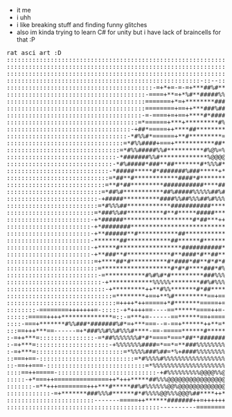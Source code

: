 - it me  
- i uhh  
- i like breaking stuff and finding funny glitches  
- also im kinda trying to learn C# for unity but i have lack of braincells for that :P

<!---
1AntyBoi/1AntyBoi is a ✨ special ✨ repository because its `README.md` (this file) appears on your GitHub profile.
You can click the Preview link to take a look at your changes.
--->

<pre>
rat asci art :D
::::::::::::::::::::::::::::::::::::::::::::::::::::::::::::::::::::::::::::::::::::::::::::::::::::
::::::::::::::::::::::::::::::::::::::::::::::::::::::::::::::::::::::::::::::::::::::::::::::::::::
::::::::::::::::::::::::::::::::::::::::::::::::::::::::::::::::::::::::::::::::::::::::::::::::::::
:::::::::::::::::::::::::::::::::::::::::::::::::::::-::--:::::::::::::::::-::::::::::::::::::::::::
::::::::::::::::::::::::::::::::::::::::-=+*+=-=-=+***##%#***+*-==:::::::==*+=::::::::::::::::::::::
::::::::::::::::::::::::::::::::::::::-====+**=+*%#**#####%%###%%#*****+*===++-:::::::::::::::::::::
::::::::::::::::::::::::::::::::::::::=======+*=+********##########***+=*=====+:::::::::::::::::::::
::::::::::::::::::::::::::::::::::::::========+==++***###%###*#####***+++=======::::::::::::::::::::
:::::::::::::::::::::::::::::::::::::-=-====+=+==+****#*####%%%######*****+======:::::::::::::::::::
::::::::::::::::::::::::::::::::::::=*======+***+*********#%%%%%%%%%#******+===+=-::::::::::::::::::
::::::::::::::::::::::::::::::::::-+##*=====++****##*********+**#%%%%#******+==+##=:::::::::::::::::
:::::::::::::::::::::::::::::::::-*#%%#*======+**#*********=+++*+*####***++**++*##+=::::::::::::::::
::::::::::::::::::::::::::::::::=*#%%####+===+***********##**+***+*********@#*%*#***=-::::::::::::::
:::::::::::::::::::::::::::::::=*#%%#####%%#**********#%@%=%#***+*+*+******#@%##***##*-:::::::::::::
::::::::::::::::::::::::::::::-*#######%%#*************%@@@@%#*****+++++****%%**###**+-:::::::::::::
:::::::::::::::::::::::::::::-*#%#####*###**##*******#*%%%#*+++*+*++++==++*******%#*#*+-::::::::::::
::::::::::::::::::::::::::::-*#####*****#*#######%###*****+**+++++++++====++*****%####*=-:::::::::::
::::::::::::::::::::::::::::=*##**#************####*#*************++++=+++*++=*#*####%#+-:::::::::::
:::::::::::::::::::::::::::=**#*##*********###########****###**++======+++++===*##%%***#+-::::::::::
::::::::::::::::::::::::::=*##%#***********##%#####%%%%%##%##**+++=============+*#%#####*+=:::::::::
:::::::::::::::::::::::::-+#####**********####%%##%%%##%#%%%%**+================##%%%%###*=:::::::::
:::::::::::::::::::::::::=*#%%%##************###########******++*+====++========*%%%%%%%**+-::::::::
::::::::::::::::::::::::=*###%%##**********#**#*****#####*****+========**++=+===+**####*##*-::::::::
:::::::::::::::::::::::-+*######*******************#*##***+++**+++======*+**+==+%##*#******=::::::::
:::::::::::::::::::::::-+*########**************************+=++++=====+++==+==****###*****=::::::::
:::::::::::::::::::::::-+**######**#***********##************++==============+**###********+::::::::
:::::::::::::::::::::::-*******##************##******#*******+=++========+*+**#**#*##*****#+::::::::
:::::::::::::::::::::::-+*****#*****************###########****+++==+=+*####*#*#**#*#*******::::::::
:::::::::::::::::::::::-+**###**#************#**####*#**##**##**#***##########%##**#********-:::::::
::::::::::::::::::::::::=+****##*#**********#*####*##**#*#*#####%#%#%%#######%%%%****+******=:::::::
:::::::::::::::::::::::::=*******************#*#*#****###*#%%%*%@%%%%%##%#%#%#%##*#*********=:::::::
:::::::::::::::::::::::::-=***********#%#%#*#*********###%%%@@%@@%%%%%############*******#**=:::::::
::::::::::::::::::::::::::-+************%%%%%********##%#%%%@%%%%%%%%%############********#*=:::::::
:::::::::::::::::::::::::::-+*********++**#%%*******#*##******#%%%%%%%%###########********#*-:::::::
:::::::::::::::::::::::::::::=********+==+**%#*********==+===+*###%%%%############*******##*-:::::::
::::::::::::::::::::::::::::::=++++*++=====+*#*******=====+===+***##%%######%%####*******##*-:::::::
::::::::-========+++++++=-:::::-+*++++==----==******====++=-=+=****#######%%%%###*******###*::::::::
::::::=====++++**************=::-=***+=------==******==+=====+*******####%%%%%###**#**#*#*#*::::::::
::::-===+*******#%%###*#######%#*=+***===--=-==+******++**=********####%%%%#####****#######+::::::::
:::==+++***==------=+*###%%#%%#%%%#****-==-=====******#********###%%#%%%%###%#*##*########*=::::::::
:-=++***=:::::::::::::::-=*##%%%%%%%#*#*====*===*##**########%%%%%%%%%%#%########*#*#####**:::::::::
:-=+***=::::::::::::::::::::-+%%%%%%%####=*==*=**###%%%%%%%%%%%%%%%%%%%%%#%%%###*########*=:::::::::
:-=+***=::::::::::::::::::::::::=*%%%%###%##=*%+####%%%%%%%%%%%%%%%%%%%%%%%#####*##%%####*-:::::::::
::===+==-::::::::::::::::::::::::::=*#%%%%#%%%%%%%%%%%%%%%%%%%%%%%%%%%%%%%%########%%%##*=::::::::::
::-==++===-:::::::::::::::::::::::::::=*%%%%%%%%%%%%%%%%%%%%%%@%%%@@@%%%%%%#####%%%#%%##+:::::::::::
::::==++=====-:::::::::::::::::::::::::::-+#%%%%%%%%%@@@@%%@@@@@@@@@@%%######%%%%%%%#***-:::::::::::
:::::-+*===++===============++*+++*****##%%%@@@@@@@@@@@@@@@@@@@@@@@@%####**##%%%%%*+===-::::::::::::
:::::::-=**+++========+++***#*****##%#%%%%%%@@%@@@@@@@@@@@@@@@@%%%#####*********+==-----::::::::::::
::::::::::::-=+*******###%%%#******#*#%%%%@@%%%@@@%##****++*++******++*****%***++=======-:::::::::::
::::::::::::::::::::::::-------=====++******#######++=+++++++*+++**==*##%%%#***++===----::::::::::::
::::::::::::::::::::::::::::::::::::::::::----------===========--=--=--------------:::::::::::::::::
</pre>
